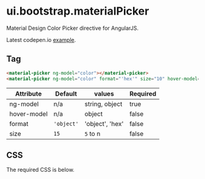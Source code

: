 # ui.bootstrap.materialPicker

Material Design Color Picker directive for AngularJS.

Latest codepen.io [example](http://codepen.io/templarian/pen/jPyvpv).

## Tag

```html
<material-picker ng-model="color"></material-picker>
<material-picker ng-model="color" format="'hex'" size="10" hover-model="hoverColor" size="15"></material-picker>
```

| Attribute   | Default    | values          | Required |
|-------------|------------|-----------------|----------|
| ng-model    | n/a   | string, object       | true |
| hover-model | n/a        | object          | false |
| format      | `'object'` | 'object', 'hex' | false |
| size        | `15`       | `5` to n        | false |

## CSS

The required CSS is below.

```css

```
